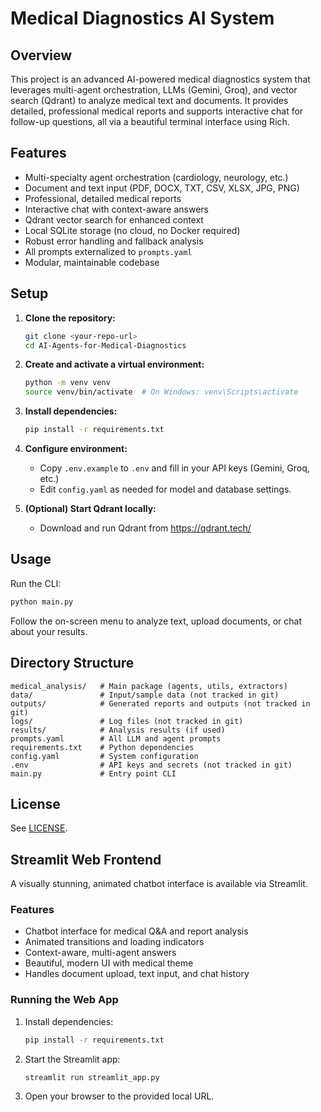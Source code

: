 # Medical Diagnostics AI System

## Overview

This project is an advanced AI-powered medical diagnostics system that leverages multi-agent orchestration, LLMs (Gemini, Groq), and vector search (Qdrant) to analyze medical text and documents. It provides detailed, professional medical reports and supports interactive chat for follow-up questions, all via a beautiful terminal interface using Rich.

## Features
- Multi-specialty agent orchestration (cardiology, neurology, etc.)
- Document and text input (PDF, DOCX, TXT, CSV, XLSX, JPG, PNG)
- Professional, detailed medical reports
- Interactive chat with context-aware answers
- Qdrant vector search for enhanced context
- Local SQLite storage (no cloud, no Docker required)
- Robust error handling and fallback analysis
- All prompts externalized to `prompts.yaml`
- Modular, maintainable codebase

## Setup
1. **Clone the repository:**
   ```sh
   git clone <your-repo-url>
   cd AI-Agents-for-Medical-Diagnostics
   ```
2. **Create and activate a virtual environment:**
   ```sh
   python -m venv venv
   source venv/bin/activate  # On Windows: venv\Scripts\activate
   ```
3. **Install dependencies:**
   ```sh
   pip install -r requirements.txt
   ```
4. **Configure environment:**
   - Copy `.env.example` to `.env` and fill in your API keys (Gemini, Groq, etc.)
   - Edit `config.yaml` as needed for model and database settings.

5. **(Optional) Start Qdrant locally:**
   - Download and run Qdrant from https://qdrant.tech/

## Usage
Run the CLI:
```sh
python main.py
```
Follow the on-screen menu to analyze text, upload documents, or chat about your results.

## Directory Structure
```
medical_analysis/   # Main package (agents, utils, extractors)
data/               # Input/sample data (not tracked in git)
outputs/            # Generated reports and outputs (not tracked in git)
logs/               # Log files (not tracked in git)
results/            # Analysis results (if used)
prompts.yaml        # All LLM and agent prompts
requirements.txt    # Python dependencies
config.yaml         # System configuration
.env                # API keys and secrets (not tracked in git)
main.py             # Entry point CLI
```

## License
See [LICENSE](LICENSE).

## Streamlit Web Frontend

A visually stunning, animated chatbot interface is available via Streamlit.

### Features
- Chatbot interface for medical Q&A and report analysis
- Animated transitions and loading indicators
- Context-aware, multi-agent answers
- Beautiful, modern UI with medical theme
- Handles document upload, text input, and chat history

### Running the Web App

1. Install dependencies:
   ```bash
   pip install -r requirements.txt
   ```
2. Start the Streamlit app:
   ```bash
   streamlit run streamlit_app.py
   ```
3. Open your browser to the provided local URL. 